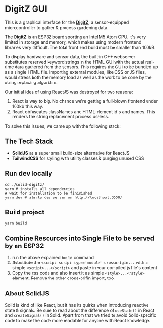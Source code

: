 # DigitZ GUI

This is a graphical interface for the **[DigitZ](https://deutsche-schreberjugend.de/digitz-smartes-gaertnern/)**, a sensor-equipped microcontroller to gather & process gardening data.

The **DigitZ** is an ESP32 board sporting an Intel M5 Atom CPU. It's very limited in storage and memory, which makes using modern frontend libraries very difficult. The total front end build must be smaller than 100kB.

To display hardware and sensor data, the built-in C++ webserver substitutes reserved keyword strings in the HTML GUI with the actual real-time data gathered from the sensors. This requires the GUI to be bundled up as a single HTML file. Importing external modules, like CSS or JS files, would stress both the memory load as well as the work to be done by the string replacing algorithm.

Our initial idea of using ReactJS was destroyed for two reasons:

1. React is way to big. No chance we're getting a full-blown frontend under 100kb this way.
2. React obfuscates classNames and HTML-element id's and names. This renders the string replacement process useless.

To solve this issues, we came up with the following stack:

## The Tech Stack

- **SolidJS** as a super small build-size alternative for ReactJS
- **TailwindCSS** for styling with utility classes & purging unused CSS

## Run dev locally

```shell
cd ./solid-digitz/
yarn # installs all dependencies
# wait for installation to be fininished
yarn dev # starts dev server on http://localhost:3000/
```

## Build project

```shell
yarn build
```

## Combine Resources into Single File to be served by an ESP32

1. run the above explained `build` command
2. Substitute the `<script script type="module" crossorigin...` with a simple `<script>...</script>` and paste in your compiled js file's content
3. Copy the css code and also insert it as simple `<style>...</style>` element. Remove the other cross-orifin import, too.

## About SolidJS

Solid is kind of like React, but it has its quirks when introducing reactive state & signals. Be sure to read about the difference of `useState()` in React and `createSignal()` in Solid. Apart from that we tried to avoid Solid-specific code to make the code more readable for anyone with React knowledge.
